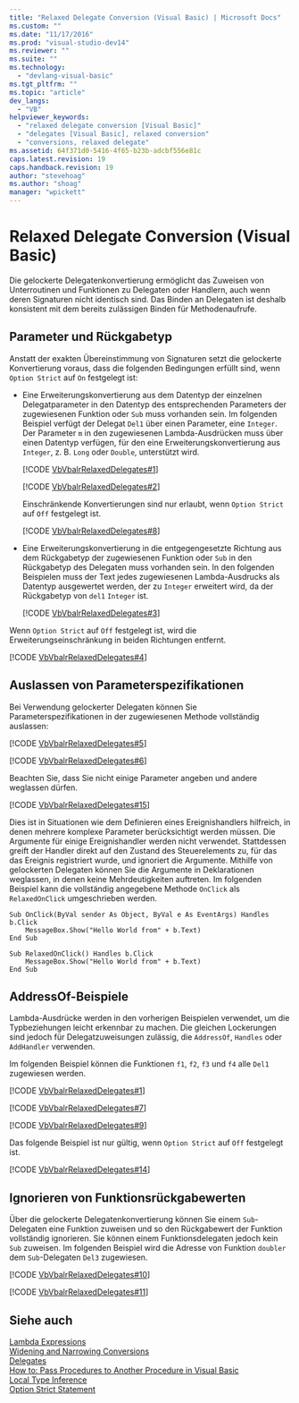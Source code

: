 ```yaml
---
title: "Relaxed Delegate Conversion (Visual Basic) | Microsoft Docs"
ms.custom: ""
ms.date: "11/17/2016"
ms.prod: "visual-studio-dev14"
ms.reviewer: ""
ms.suite: ""
ms.technology: 
  - "devlang-visual-basic"
ms.tgt_pltfrm: ""
ms.topic: "article"
dev_langs: 
  - "VB"
helpviewer_keywords: 
  - "relaxed delegate conversion [Visual Basic]"
  - "delegates [Visual Basic], relaxed conversion"
  - "conversions, relaxed delegate"
ms.assetid: 64f371d0-5416-4f65-b23b-adcbf556e81c
caps.latest.revision: 19
caps.handback.revision: 19
author: "stevehoag"
ms.author: "shoag"
manager: "wpickett"
---
```

# Relaxed Delegate Conversion (Visual Basic)
Die gelockerte Delegatenkonvertierung ermöglicht das Zuweisen von Unterroutinen und Funktionen zu Delegaten oder Handlern, auch wenn deren Signaturen nicht identisch sind. Das Binden an Delegaten ist deshalb konsistent mit dem bereits zulässigen Binden für Methodenaufrufe.  
  
## Parameter und Rückgabetyp  
 Anstatt der exakten Übereinstimmung von Signaturen setzt die gelockerte Konvertierung voraus, dass die folgenden Bedingungen erfüllt sind, wenn `Option Strict` auf `On` festgelegt ist:  
  
-   Eine Erweiterungskonvertierung aus dem Datentyp der einzelnen Delegatparameter in den Datentyp des entsprechenden Parameters der zugewiesenen Funktion oder `Sub` muss vorhanden sein.  Im folgenden Beispiel verfügt der Delegat `Del1` über einen Parameter, eine `Integer`.  Der Parameter `m` in den zugewiesenen Lambda\-Ausdrücken muss über einen Datentyp verfügen, für den eine Erweiterungskonvertierung aus `Integer`, z. B. `Long` oder `Double`, unterstützt wird.  
  
     [!CODE [VbVbalrRelaxedDelegates#1](../CodeSnippet/VS_Snippets_VBCSharp/VbVbalrRelaxedDelegates#1)]  
  
     [!CODE [VbVbalrRelaxedDelegates#2](../CodeSnippet/VS_Snippets_VBCSharp/VbVbalrRelaxedDelegates#2)]  
  
     Einschränkende Konvertierungen sind nur erlaubt, wenn `Option Strict` auf `Off` festgelegt ist.  
  
     [!CODE [VbVbalrRelaxedDelegates#8](../CodeSnippet/VS_Snippets_VBCSharp/VbVbalrRelaxedDelegates#8)]  
  
-   Eine Erweiterungskonvertierung in die entgegengesetzte Richtung aus dem Rückgabetyp der zugewiesenen Funktion oder `Sub` in den Rückgabetyp des Delegaten muss vorhanden sein.  In den folgenden Beispielen muss der Text jedes zugewiesenen Lambda\-Ausdrucks als Datentyp ausgewertet werden, der zu `Integer` erweitert wird, da der Rückgabetyp von `del1` `Integer` ist.  
  
     [!CODE [VbVbalrRelaxedDelegates#3](../CodeSnippet/VS_Snippets_VBCSharp/VbVbalrRelaxedDelegates#3)]  
  
 Wenn `Option Strict` auf `Off` festgelegt ist, wird die Erweiterungseinschränkung in beiden Richtungen entfernt.  
  
 [!CODE [VbVbalrRelaxedDelegates#4](../CodeSnippet/VS_Snippets_VBCSharp/VbVbalrRelaxedDelegates#4)]  
  
## Auslassen von Parameterspezifikationen  
 Bei Verwendung gelockerter Delegaten können Sie Parameterspezifikationen in der zugewiesenen Methode vollständig auslassen:  
  
 [!CODE [VbVbalrRelaxedDelegates#5](../CodeSnippet/VS_Snippets_VBCSharp/VbVbalrRelaxedDelegates#5)]  
  
 [!CODE [VbVbalrRelaxedDelegates#6](../CodeSnippet/VS_Snippets_VBCSharp/VbVbalrRelaxedDelegates#6)]  
  
 Beachten Sie, dass Sie nicht einige Parameter angeben und andere weglassen dürfen.  
  
 [!CODE [VbVbalrRelaxedDelegates#15](../CodeSnippet/VS_Snippets_VBCSharp/VbVbalrRelaxedDelegates#15)]  
  
 Dies ist in Situationen wie dem Definieren eines Ereignishandlers hilfreich, in denen mehrere komplexe Parameter berücksichtigt werden müssen.  Die Argumente für einige Ereignishandler werden nicht verwendet.  Stattdessen greift der Handler direkt auf den Zustand des Steuerelements zu, für das das Ereignis registriert wurde, und ignoriert die Argumente.  Mithilfe von gelockerten Delegaten können Sie die Argumente in Deklarationen weglassen, in denen keine Mehrdeutigkeiten auftreten.  Im folgenden Beispiel kann die vollständig angegebene Methode `OnClick` als `RelaxedOnClick` umgeschrieben werden.  
  
```vb#  
Sub OnClick(ByVal sender As Object, ByVal e As EventArgs) Handles b.Click  
    MessageBox.Show("Hello World from" + b.Text)  
End Sub  
  
Sub RelaxedOnClick() Handles b.Click  
    MessageBox.Show("Hello World from" + b.Text)  
End Sub  
```  
  
## AddressOf\-Beispiele  
 Lambda\-Ausdrücke werden in den vorherigen Beispielen verwendet, um die Typbeziehungen leicht erkennbar zu machen.  Die gleichen Lockerungen sind jedoch für Delegatzuweisungen zulässig, die `AddressOf`, `Handles` oder `AddHandler` verwenden.  
  
 Im folgenden Beispiel können die Funktionen `f1`, `f2`, `f3` und `f4` alle `Del1` zugewiesen werden.  
  
 [!CODE [VbVbalrRelaxedDelegates#1](../CodeSnippet/VS_Snippets_VBCSharp/VbVbalrRelaxedDelegates#1)]  
  
 [!CODE [VbVbalrRelaxedDelegates#7](../CodeSnippet/VS_Snippets_VBCSharp/VbVbalrRelaxedDelegates#7)]  
  
 [!CODE [VbVbalrRelaxedDelegates#9](../CodeSnippet/VS_Snippets_VBCSharp/VbVbalrRelaxedDelegates#9)]  
  
 Das folgende Beispiel ist nur gültig, wenn `Option Strict` auf `Off` festgelegt ist.  
  
 [!CODE [VbVbalrRelaxedDelegates#14](../CodeSnippet/VS_Snippets_VBCSharp/VbVbalrRelaxedDelegates#14)]  
  
## Ignorieren von Funktionsrückgabewerten  
 Über die gelockerte Delegatenkonvertierung können Sie einem `Sub`\-Delegaten eine Funktion zuweisen und so den Rückgabewert der Funktion vollständig ignorieren.  Sie können einem Funktionsdelegaten jedoch kein `Sub` zuweisen.  Im folgenden Beispiel wird die Adresse von Funktion `doubler` dem `Sub`\-Delegaten `Del3` zugewiesen.  
  
 [!CODE [VbVbalrRelaxedDelegates#10](../CodeSnippet/VS_Snippets_VBCSharp/VbVbalrRelaxedDelegates#10)]  
  
 [!CODE [VbVbalrRelaxedDelegates#11](../CodeSnippet/VS_Snippets_VBCSharp/VbVbalrRelaxedDelegates#11)]  
  
## Siehe auch  
 [Lambda Expressions](../../../../visual-basic/programming-guide/language-features/procedures/lambda-expressions.md)   
 [Widening and Narrowing Conversions](../../../../visual-basic/programming-guide/language-features/data-types/widening-and-narrowing-conversions.md)   
 [Delegates](../../../../visual-basic/programming-guide/language-features/delegates/delegates.md)   
 [How to: Pass Procedures to Another Procedure in Visual Basic](../../../../visual-basic/programming-guide/language-features/delegates/how-to-pass-procedures-to-another-procedure.md)   
 [Local Type Inference](../../../../visual-basic/programming-guide/language-features/variables/local-type-inference.md)   
 [Option Strict Statement](../../../../visual-basic/language-reference/statements/option-strict-statement.md)
